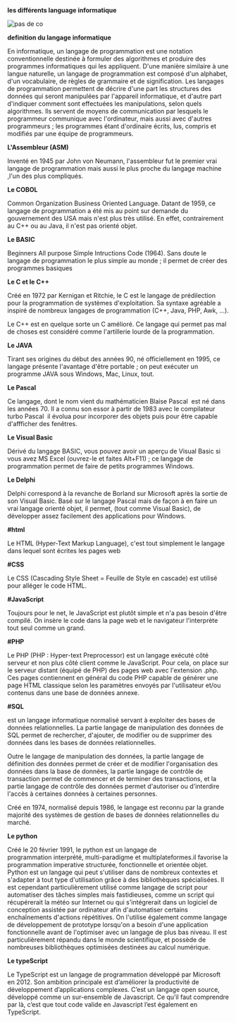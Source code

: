 **les différents language informatique**

![pas de co](https://passetech.com/wp-content/uploads/2018/09/1.png)

**definition du langage informatique**

En informatique, un langage de programmation est une notation conventionnelle destinée à formuler des algorithmes et produire des programmes informatiques qui les appliquent. D'une manière similaire à une langue naturelle, un langage de programmation est composé d'un alphabet, d'un vocabulaire, de règles de grammaire et de signification.
Les langages de programmation permettent de décrire d'une part les structures des données qui seront manipulées par l'appareil informatique, et d'autre part d'indiquer comment sont effectuées les manipulations, selon quels algorithmes. Ils servent de moyens de communication par lesquels le programmeur communique avec l'ordinateur, mais aussi avec d'autres programmeurs ; les programmes étant d'ordinaire écrits, lus, compris et modifiés par une équipe de programmeurs.

**L'Assembleur (ASM)**

Inventé en 1945 par John von Neumann, l'assembleur fut le premier vrai langage de programmation mais aussi le plus proche du langage machine ,l'un des plus compliqués.

**Le COBOL**

Common Organization Business Oriented Language. Datant de 1959, ce langage de programmation a été mis au point sur demande du gouvernement des USA mais n'est plus très utilisé. En effet, contrairement au C++ ou au Java, il n'est pas orienté objet. 

**Le BASIC**

Beginners All purpose Simple Intructions Code (1964). Sans doute le langage de programmation le plus simple au monde ; il permet de créer des programmes basiques

**Le C et le C++**

Créé en 1972 par Kernigan et Ritchie, le C est le langage de prédilection pour la programmation de systèmes d'exploitation. Sa syntaxe agréable a inspiré de nombreux langages de programmation (C++, Java, PHP, Awk, …). 

Le C++ est en quelque sorte un C amélioré. Ce langage qui permet pas mal de choses est considéré comme l'artillerie lourde de la programmation. 

**Le JAVA**

Tirant ses origines du début des années 90, né officiellement en 1995, ce langage présente l'avantage d'être portable ; on peut exécuter un programme JAVA sous Windows, Mac, Linux, tout. 


**Le Pascal**

Ce langage, dont le nom vient du mathématicien Blaise Pascal  est né dans les années 70. Il a connu son essor à partir de 1983 avec le compilateur turbo Pascal  il évolua pour incorporer des objets puis pour être capable d'affficher des fenêtres. 

**Le Visual Basic**

Dérivé du langage BASIC, vous pouvez avoir un aperçu de Visual Basic si vous avez MS Excel (ouvrez-le et faites Alt+F11) ; ce langage de programmation permet de faire de petits programmes Windows. 

**Le Delphi**

Delphi correspond à la revanche de Borland sur Microsoft après la sortie de son Visual Basic. Basé sur le langage Pascal mais de façon à en faire un vrai langage orienté objet, il permet, (tout comme Visual Basic), de développer assez facilement des applications pour Windows. 

**#html**

Le HTML (Hyper-Text Markup Language), c'est tout simplement le langage dans lequel sont écrites les pages web 

**#CSS**

Le CSS (Cascading Style Sheet = Feuille de Style en cascade) est utilisé pour alléger le code HTML. 

**#JavaScript**

Toujours pour le net, le JavaScript est plutôt simple et n'a pas besoin d'être compilé. On insère le code dans la page web et le navigateur l'interprète tout seul comme un grand. 

**#PHP**

Le PHP (PHP : Hyper-text Preprocessor) est un langage exécuté côté serveur et non plus côté client comme le JavaScript. Pour cela, on place sur le serveur distant (équipé de PHP) des pages web avec l'extension .php. Ces pages contiennent en général du code PHP capable de générer une page HTML classique selon les paramètres envoyés par l'utilisateur et/ou contenus dans une base de données annexe. 

**#SQL**

est un langage informatique normalisé servant à exploiter des bases de données relationnelles. La partie langage de manipulation des données de SQL permet de rechercher, d'ajouter, de modifier ou de supprimer des données dans les bases de données relationnelles.

Outre le langage de manipulation des données, la partie langage de définition des données permet de créer et de modifier l'organisation des données dans la base de données, la partie langage de contrôle de transaction permet de commencer et de terminer des transactions, et la partie langage de contrôle des données permet d'autoriser ou d'interdire l'accès à certaines données à certaines personnes.

Créé en 1974, normalisé depuis 1986, le langage est reconnu par la grande majorité des systèmes de gestion de bases de données relationnelles du marché.

**Le python**

Créé le 20 février 1991, le python est un langage de programmation interprété, multi-paradigme et multiplateformes.il favorise la programmation imperative structurée, fonctionnelle et orientée objet.
Python est un langage qui peut s'utiliser dans de nombreux contextes et s'adapter à tout type d'utilisation grâce à des bibliothèques spécialisées. Il est cependant particulièrement utilisé comme langage de script pour automatiser des tâches simples mais fastidieuses, comme un script qui récupérerait la météo sur Internet ou qui s'intégrerait dans un logiciel de conception assistée par ordinateur afin d'automatiser certains enchaînements d'actions répétitives. On l'utilise également comme langage de développement de prototype lorsqu'on a besoin d'une application fonctionnelle avant de l'optimiser avec un langage de plus bas niveau. Il est particulièrement répandu dans le monde scientifique, et possède de nombreuses bibliothèques optimisées destinées au calcul numérique.

**Le typeScript**

Le TypeScript est un langage de programmation développé par Microsoft en 2012. Son ambition principale est d’améliorer la productivité de développement d’applications complexes. C’est un langage open source, développé comme un sur-ensemble de Javascript. Ce qu’il faut comprendre par là, c’est que tout code valide en Javascript l’est également en TypeScript. 
